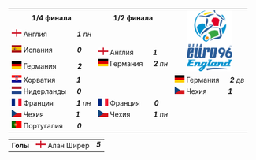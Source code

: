 <!--2021-06-05 10:02:01-->
<table class=p>
<tr>
  <th class=mb>1/4 финала</th>
  <th>1/2 финала</th>
  <td rowspan=4 align=center valign=center><img src="UEFA_Euro_1996.svg" width="92px"></td>
</tr>
<tr>
  <td class="col mt"><img width="20px" src="gb-eng.svg"> Англия <b> &ensp; &ensp; &emsp; &emsp; <i>1</i></b><i> пн</i></td>
  <td>&nbsp;</td>
</tr>
<tr>
  <td class="col bt br mb"><img width="20px" src="es.svg"> Испания <b> &ensp; &emsp; &emsp; <i>0</i></b></td>
  <td valign=bottom class="col bb"><img width="20px" src="gb-eng.svg"> Англия <b> &emsp; &emsp; <i>1</i></b></td>
</tr>
<tr>
  <td class="col bb br mt"><img width="20px" src="de.svg"> Германия <b> &ensp; &ensp; &emsp; <i>2</i></b></td>
  <td valign=top class="col br"><img width="20px" src="de.svg"> Германия <b> &emsp; <i>2</i></b><i> пн</i></td>
</tr>
<tr>
  <td class="col mb"><img width="20px" src="hr.svg"> Хорватия <b> &ensp; &ensp; &emsp; <i>1</i></b></td>
  <td class=br>&nbsp;</td>
  <td valign=bottom class=col><img width="20px" src="de.svg"> Германия <b> &emsp; <i>2</i></b><i> дв</i></td>
</tr>
<tr>
  <td class="col mt"><img width="20px" src="nl.svg"> Нидерланды <b> &emsp; <i>0</i></b></td>
  <td class=br>&nbsp;</td>
  <td valign=top class="col bt"><img width="20px" src="cz.svg"> Чехия <b> &ensp; &ensp; &emsp; <i>1</i></b></td>
</tr>
<tr>
  <td class="col bt br mb"><img width="20px" src="fr.svg"> Франция <b> &nbsp; &emsp; &emsp; <i>1</i></b><i> пн</i></td>
  <td valign=bottom class="col bb br"><img width="20px" src="fr.svg"> Франция <b> &nbsp; &emsp; <i>0</i></b></td>
  <td>&nbsp;</td>
</tr>
<tr>
  <td class="col bb br mt"><img width="20px" src="cz.svg"> Чехия <b> &nbsp; &emsp; &emsp; &emsp; <i>1</i></b></td>
  <td valign=top class=col><img width="20px" src="cz.svg"> Чехия <b> &nbsp; &emsp; &emsp; <i>1</i></b><i> пн</i></td>
  <td>&nbsp;</td>
</tr>
<tr>
  <td class="col mb"><img width="20px" src="pt.svg"> Португалия <b> &nbsp; &emsp; <i>0</i></b></td>
  <td>&nbsp;</td>
  <td>&nbsp;</td>
</tr>
</table>
<p>
<table class=p>
<tr>
  <th class=col> Голы </th>
  <td class=col><img width="20px" src="gb-eng.svg"> Алан Ширер </td>
  <td valign=top><b><i>5</i></b></td>
</tr>
</table>
